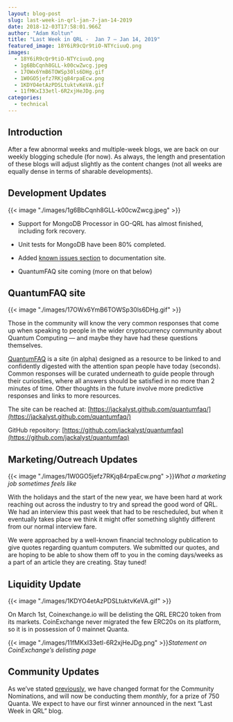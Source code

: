 ```yaml
---
layout: blog-post
slug: last-week-in-qrl-jan-7-jan-14-2019
date: 2018-12-03T17:58:01.966Z
author: "Adam Koltun"
title: "Last Week in QRL -  Jan 7 — Jan 14, 2019"
featured_image: 18Y6iR9cQr9tiO-NTYciuuQ.png
images:
  - 18Y6iR9cQr9tiO-NTYciuuQ.png
  - 1g6BbCqnh8GLL-k00cwZwcg.jpeg
  - 17OWx6YmB6TOWSp30ls6DHg.gif
  - 1W0GO5jefz7RKjq84rpaEcw.png
  - 1KDYO4etAzPDSLtuktvKeVA.gif
  - 11fMKxI33etl-6R2xjHeJDg.png
categories:
  - technical
---
```


## Introduction

After a few abnormal weeks and multiple-week blogs, we are back on our weekly blogging schedule (for now). As always, the length and presentation of these blogs will adjust slightly as the content changes (not all weeks are equally dense in terms of sharable developments).

## Development Updates

{{< image "./images/1g6BbCqnh8GLL-k00cwZwcg.jpeg" >}}

* Support for MongoDB Processor in GO-QRL has almost finished, including fork recovery.

* Unit tests for MongoDB have been 80% completed.

* Added [known issues section](https://docs.theqrl.org/developers/knownIssues/) to documentation site.

* QuantumFAQ site coming (more on that below)

## QuantumFAQ site

{{< image "./images/17OWx6YmB6TOWSp30ls6DHg.gif" >}}

Those in the community will know the very common responses that come up when speaking to people in the wider cryptocurrency community about Quantum Computing — and maybe they have had these questions themselves.

[QuantumFAQ](https://jackalyst.github.com/quantumfaq/) is a site (in alpha) designed as a resource to be linked to and confidently digested with the attention span people have today (seconds). Common responses will be curated underneath to guide people through their curiosities, where all answers should be satisfied in no more than 2 minutes of time. Other thoughts in the future involve more predictive responses and links to more resources.

The site can be reached at: [https://jackalyst.github.com/quantumfaq/](https://jackalyst.github.com/quantumfaq/)

GitHub repository: [https://github.com/jackalyst/quantumfaq](https://github.com/jackalyst/quantumfaq)

## Marketing/Outreach Updates

{{< image "./images/1W0GO5jefz7RKjq84rpaEcw.png" >}}*What a marketing job sometimes feels like*

With the holidays and the start of the new year, we have been hard at work reaching out across the industry to try and spread the good word of QRL. We had an interview this past week that had to be rescheduled, but when it eventually takes place we think it might offer something slightly different from our normal interview fare.

We were approached by a well-known financial technology publication to give quotes regarding quantum computers. We submitted our quotes, and are hoping to be able to show them off to you in the coming days/weeks as a part of an article they are creating. Stay tuned!

## Liquidity Update

{{< image "./images/1KDYO4etAzPDSLtuktvKeVA.gif" >}}

On March 1st, Coinexchange.io will be delisting the QRL ERC20 token from its markets. CoinExchange never migrated the few ERC20s on its platform, so it is in possession of 0 mainnet Quanta.

{{< image "./images/11fMKxI33etl-6R2xjHeJDg.png" >}}*Statement on CoinExchange’s delisting page*

## Community Updates

As we’ve stated [previously](/blog/last-week-s-in-qrl-december-4th-17th-2018), we have changed format for the Community Nominations, and will now be conducting them *monthly*, for a prize of 750 Quanta. We expect to have our first winner announced in the next “Last Week in QRL” blog.